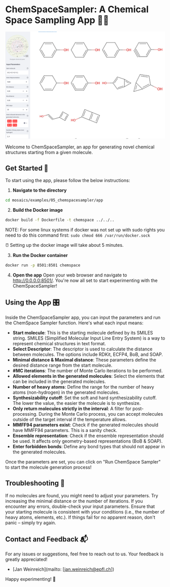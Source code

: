 # ChemSpaceSampler: A Chemical Space Sampling App 🧪🚀

![Alt Text](app_shot.png)

Welcome to ChemSpaceSampler, an app for generating novel chemical structures starting from a given molecule.

## Get Started 🏁

To start using the app, please follow the below instructions:

1. **Navigate to the directory**
```bash
cd mosaics/examples/05_chemspacesampler/app
```

2. **Build the Docker image**
```bash
docker build -f Dockerfile -t chemspace ../../..
```
NOTE: For some linux systems if docker was not set up with sudo rights you need to do this command first:
```sudo chmod 666 /var/run/docker.sock```

⏰ Setting up the docker image will take about 5 minutes. 

3. **Run the Docker container**
```bash
docker run -p 8501:8501 chemspace
```

4. **Open the app**
Open your web browser and navigate to http://0.0.0.0:8501/.
You're now all set to start experimenting with the ChemSpaceSampler!

## Using the App 🎛

Inside the ChemSpaceSampler app, you can input the parameters and run the ChemSpace Sampler function. Here's what each input means:

- **Start molecule**: This is the starting molecule defined by its SMILES string. SMILES (Simplified Molecular Input Line Entry System) is a way to represent chemical structures in text format.
- **Select Descriptor**: The descriptor is used to calculate the distance between molecules. The options include RDKit, ECFP4, BoB, and SOAP.
- **Minimal distance & Maximal distance**: These parameters define the desired distance range from the start molecule.
- **#MC iterations**: The number of Monte Carlo iterations to be performed.
- **Allowed elements in the generated molecules**: Select the elements that can be included in the generated molecules.
- **Number of heavy atoms**: Define the range for the number of heavy atoms (non-hydrogen) in the generated molecules.
- **Synthesizability cutoff**: Set the soft and hard synthesizability cutoff. The lower the value, the easier the molecule is to synthesize.
- **Only return molecules strictly in the interval**: A filter for post-processing. During the Monte Carlo process, you can accept molecules outside of the target interval if the temperature allows.
- **MMFF94 parameters exist**: Check if the generated molecules should have MMFF94 parameters. This is a sanity check.
- **Ensemble representation**: Check if the ensemble representation should be used. It affects only geometry-based representations (BoB & SOAP).
- **Enter forbidden bonds**: Define any bond types that should not appear in the generated molecules.

Once the parameters are set, you can click on "Run ChemSpace Sampler" to start the molecule generation process!

## Troubleshooting 🚨

If no molecules are found, you might need to adjust your parameters. Try increasing the minimal distance or the number of iterations. If you encounter any errors, double-check your input parameters. Ensure that your starting molecule is consistent with your conditions (i.e., the number of heavy atoms, elements, etc.). If things fail for no apparent reason, don't panic – simply try again.

## Contact and Feedback 📬

For any issues or suggestions, feel free to reach out to us. Your feedback is greatly appreciated!

- [Jan Weinreich](mailto:  [jan.weinreich@epfl.ch])

Happy experimenting! 🎉
